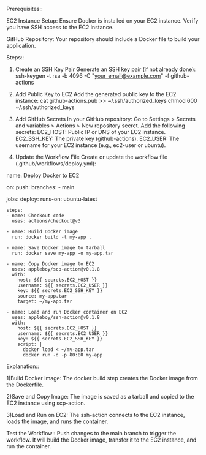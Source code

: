 Prerequisites::

EC2 Instance Setup:
Ensure Docker is installed on your EC2 instance.
Verify you have SSH access to the EC2 instance.

GitHub Repository:
Your repository should include a Docker file to build your application.

Steps::

1. Create an SSH Key Pair
Generate an SSH key pair (if not already done):
ssh-keygen -t rsa -b 4096 -C "your_email@example.com" -f github-actions

2. Add Public Key to EC2
Add the generated public key to the EC2 instance:
cat github-actions.pub >> ~/.ssh/authorized_keys
chmod 600 ~/.ssh/authorized_keys

3. Add GitHub Secrets
In your GitHub repository:
Go to Settings > Secrets and variables > Actions > New repository secret.
Add the following secrets:
EC2_HOST: Public IP or DNS of your EC2 instance.
EC2_SSH_KEY: The private key (github-actions).
EC2_USER: The username for your EC2 instance (e.g., ec2-user or ubuntu).

4. Update the Workflow File
Create or update the workflow file (.github/workflows/deploy.yml):

name: Deploy Docker to EC2

on:
  push:
    branches:
      - main

jobs:
  deploy:
    runs-on: ubuntu-latest

    steps:
    - name: Checkout code
      uses: actions/checkout@v3

    - name: Build Docker image
      run: docker build -t my-app .

    - name: Save Docker image to tarball
      run: docker save my-app -o my-app.tar

    - name: Copy Docker image to EC2
      uses: appleboy/scp-action@v0.1.8
      with:
        host: ${{ secrets.EC2_HOST }}
        username: ${{ secrets.EC2_USER }}
        key: ${{ secrets.EC2_SSH_KEY }}
        source: my-app.tar
        target: ~/my-app.tar

    - name: Load and run Docker container on EC2
      uses: appleboy/ssh-action@v0.1.8
      with:
        host: ${{ secrets.EC2_HOST }}
        username: ${{ secrets.EC2_USER }}
        key: ${{ secrets.EC2_SSH_KEY }}
        script: |
          docker load < ~/my-app.tar
          docker run -d -p 80:80 my-app

Explanation::

1)Build Docker Image:
The docker build step creates the Docker image from the Dockerfile.

2)Save and Copy Image:
The image is saved as a tarball and copied to the EC2 instance using scp-action.

3)Load and Run on EC2:
The ssh-action connects to the EC2 instance, loads the image, and runs the container.

Test the Workflow::
Push changes to the main branch to trigger the workflow. It will build the Docker image, transfer it to the EC2 instance, and run the container.
